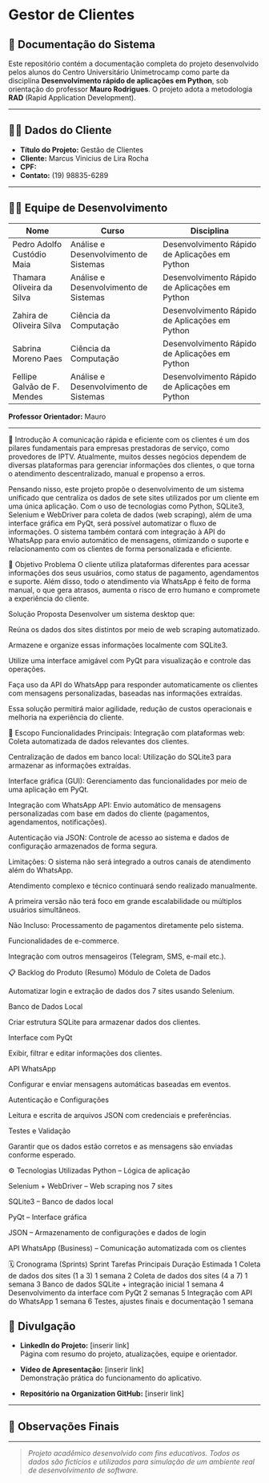 # Gestor de Clientes

## 📘 Documentação do Sistema

Este repositório contém a documentação completa do projeto desenvolvido pelos alunos do Centro Universitário Unimetrocamp como parte da disciplina **Desenvolvimento rápido de aplicações em Python**, sob orientação do professor **Mauro Rodrigues**. O projeto adota a metodologia **RAD** (Rapid Application Development).

---

## 🧑‍💼 Dados do Cliente

- **Título do Projeto:** Gestão de Clientes 
- **Cliente:** Marcus Vinicius de Lira Rocha
- **CPF:**   
- **Contato:** (19) 98835-6289

---

## 👩‍💻 Equipe de Desenvolvimento

| Nome                            | Curso                                 | Disciplina                                   |
|---------------------------------|---------------------------------------|----------------------------------------------|
| Pedro Adolfo Custódio Maia      | Análise e Desenvolvimento de Sistemas | Desenvolvimento Rápido de Aplicações em Python      |
| Thamara Oliveira da Silva       | Análise e Desenvolvimento de Sistemas | Desenvolvimento Rápido de Aplicações em Python |
| Zahira de Oliveira Silva  | Ciência da Computação            | Desenvolvimento Rápido de Aplicações em Python    |
| Sabrina Moreno Paes  | Ciência da Computação            | Desenvolvimento Rápido de Aplicações em Python    |
| Fellipe Galvão de F. Mendes      | Análise e Desenvolvimento de Sistemas | Desenvolvimento Rápido de Aplicações em Python

**Professor Orientador:** Mauro

---

🧭 Introdução
A comunicação rápida e eficiente com os clientes é um dos pilares fundamentais para empresas prestadoras de serviço, como provedores de IPTV. Atualmente, muitos desses negócios dependem de diversas plataformas para gerenciar informações dos clientes, o que torna o atendimento descentralizado, manual e propenso a erros.

Pensando nisso, este projeto propõe o desenvolvimento de um sistema unificado que centraliza os dados de sete sites utilizados por um cliente em uma única aplicação. Com o uso de tecnologias como Python, SQLite3, Selenium e WebDriver para coleta de dados (web scraping), além de uma interface gráfica em PyQt, será possível automatizar o fluxo de informações. O sistema também contará com integração à API do WhatsApp para envio automático de mensagens, otimizando o suporte e relacionamento com os clientes de forma personalizada e eficiente.

🎯 Objetivo
Problema
O cliente utiliza plataformas diferentes para acessar informações dos seus usuários, como status de pagamento, agendamentos e suporte. Além disso, todo o atendimento via WhatsApp é feito de forma manual, o que gera atrasos, aumenta o risco de erro humano e compromete a experiência do cliente.

Solução Proposta
Desenvolver um sistema desktop que:

Reúna os dados dos sites distintos por meio de web scraping automatizado.

Armazene e organize essas informações localmente com SQLite3.

Utilize uma interface amigável com PyQt para visualização e controle das operações.

Faça uso da API do WhatsApp para responder automaticamente os clientes com mensagens personalizadas, baseadas nas informações extraídas.

Essa solução permitirá maior agilidade, redução de custos operacionais e melhoria na experiência do cliente.

🧩 Escopo
Funcionalidades Principais:
Integração com plataformas web: Coleta automatizada de dados relevantes dos clientes.

Centralização de dados em banco local: Utilização do SQLite3 para armazenar as informações extraídas.

Interface gráfica (GUI): Gerenciamento das funcionalidades por meio de uma aplicação em PyQt.

Integração com WhatsApp API: Envio automático de mensagens personalizadas com base em dados do cliente (pagamentos, agendamentos, notificações).

Autenticação via JSON: Controle de acesso ao sistema e dados de configuração armazenados de forma segura.

Limitações:
O sistema não será integrado a outros canais de atendimento além do WhatsApp.

Atendimento complexo e técnico continuará sendo realizado manualmente.

A primeira versão não terá foco em grande escalabilidade ou múltiplos usuários simultâneos.

Não Incluso:
Processamento de pagamentos diretamente pelo sistema.

Funcionalidades de e-commerce.

Integração com outros mensageiros (Telegram, SMS, e-mail etc.).

📋 Backlog do Produto (Resumo)
Módulo de Coleta de Dados

Automatizar login e extração de dados dos 7 sites usando Selenium.

Banco de Dados Local

Criar estrutura SQLite para armazenar dados dos clientes.

Interface com PyQt

Exibir, filtrar e editar informações dos clientes.

API WhatsApp

Configurar e enviar mensagens automáticas baseadas em eventos.

Autenticação e Configurações

Leitura e escrita de arquivos JSON com credenciais e preferências.

Testes e Validação

Garantir que os dados estão corretos e as mensagens são enviadas conforme esperado.

⚙️ Tecnologias Utilizadas
Python – Lógica de aplicação

Selenium + WebDriver – Web scraping nos 7 sites

SQLite3 – Banco de dados local

PyQt – Interface gráfica

JSON – Armazenamento de configurações e dados de login

API WhatsApp (Business) – Comunicação automatizada com os clientes

🗓️ Cronograma (Sprints)
Sprint	Tarefas Principais	Duração Estimada
1	Coleta de dados dos sites (1 a 3)	1 semana
2	Coleta de dados dos sites (4 a 7)	1 semana
3	Banco de dados SQLite + integração inicial	1 semana
4	Desenvolvimento da interface com PyQt	2 semanas
5	Integração com API do WhatsApp	1 semana
6	Testes, ajustes finais e documentação	1 semana

## 📢 Divulgação

- **LinkedIn do Projeto:** [inserir link]  
  Página com resumo do projeto, atualizações, equipe e orientador.

- **Vídeo de Apresentação:** [inserir link]  
  Demonstração prática do funcionamento do aplicativo.

- **Repositório na Organization GitHub:** [inserir link]

---

## 🧾 Observações Finais



---

> _Projeto acadêmico desenvolvido com fins educativos. Todos os dados são fictícios e utilizados para simulação de um ambiente real de desenvolvimento de software._

